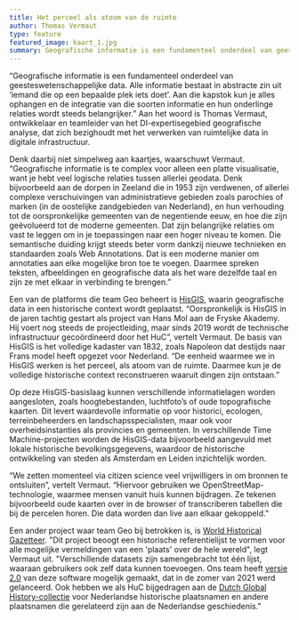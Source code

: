 ```yaml
---
title: Het perceel als atoom van de ruimte
author: Thomas Vermaut
type: feature
featured_image: kaart_1.jpg
summary: Geografische informatie is een fundamenteel onderdeel van geesteswetenschappelijke data. Alle informatie bestaat in abstracte zin uit ‘iemand die op een bepaalde plek iets doet’. Aan die kapstok kun je alles ophangen en de integratie van die soorten informatie en hun onderlinge relaties wordt steeds belangrijker.
---
```

“Geografische informatie is een fundamenteel onderdeel van geesteswetenschappelijke data. Alle informatie bestaat in abstracte zin uit ‘iemand die op een bepaalde plek iets doet’. Aan die kapstok kun je alles ophangen en de integratie van die soorten informatie en hun onderlinge relaties wordt steeds belangrijker.” Aan het woord is Thomas Vermaut, ontwikkelaar en teamleider van het DI-expertisegebied geografische analyse, dat zich bezighoudt met het verwerken van ruimtelijke data in digitale infrastructuur.

Denk daarbij niet simpelweg aan kaartjes, waarschuwt Vermaut. “Geografische informatie is te complex voor alleen een platte visualisatie, want je hebt veel logische relaties tussen allerlei geodata. Denk bijvoorbeeld aan de dorpen in Zeeland die in 1953 zijn verdwenen, of allerlei complexe verschuivingen van administratieve gebieden zoals parochies of marken (in de oostelijke zandgebieden van Nederland), en hun verhouding tot de oorspronkelijke gemeenten van de negentiende eeuw, en hoe die zijn geëvolueerd tot de moderne gemeenten. Dat zijn belangrijke relaties om vast te leggen om in je toepassingen naar een hoger niveau te komen. Die semantische duiding krijgt steeds beter vorm dankzij nieuwe technieken en standaarden zoals Web Annotations. Dat is een moderne manier om annotaties aan elke mogelijke bron toe te voegen. Daarmee spreken teksten, afbeeldingen en geografische data als het ware dezelfde taal en zijn ze met elkaar in verbinding te brengen.”

Een van de platforms die team Geo beheert is [HisGIS](https://hisgis.nl/), waarin geografische data in een historische context wordt geplaatst. “Oorspronkelijk is HisGIS in de jaren tachtig gestart als project van Hans Mol aan de Fryske Akademy. Hij voert nog steeds de projectleiding, maar sinds 2019 wordt de technische infrastructuur gecoördineerd door het HuC”, vertelt Vermaut. De basis van HisGIS is het volledige kadaster van 1832, zoals Napoleon dat destijds naar Frans model heeft opgezet voor Nederland. “De eenheid waarmee we in HisGIS werken is het perceel, als atoom van de ruimte. Daarmee kun je de volledige historische context reconstrueren waaruit dingen zijn ontstaan.”

Op deze HisGIS-basislaag kunnen verschillende informatielagen worden aangesloten, zoals hoogtebestanden, luchtfoto’s of oude topografische kaarten. Dit levert waardevolle informatie op voor historici, ecologen, terreinbeheerders en landschapsspecialisten, maar ook voor overheidsinstanties als provincies en gemeenten. In verschillende Time Machine-projecten worden de HisGIS-data bijvoorbeeld aangevuld met lokale historische bevolkingsgegevens, waardoor de historische ontwikkeling van steden als Amsterdam en Leiden inzichtelijk worden.

“We zetten momenteel via citizen science veel vrijwilligers in om bronnen te ontsluiten”, vertelt Vermaut. “Hiervoor gebruiken we OpenStreetMap-technologie, waarmee mensen vanuit huis kunnen bijdragen. Ze tekenen bijvoorbeeld oude kaarten over in de browser of transcriberen tabellen die bij de percelen horen. Die data worden dan live aan elkaar gekoppeld.”

Een ander project waar team Geo bij betrokken is, is [World Historical Gazetteer](https://whgazetteer.org/). "Dit project beoogt een historische referentielijst te vormen voor alle mogelijke vermeldingen van een 'plaats' over de hele wereld", legt Vermaut uit. "Verschillende datasets zijn samengebracht tot één lijst, waaraan gebruikers ook zelf data kunnen toevoegen. Ons team heeft [versie 2.0](http://blog.whgazetteer.org/2021/08/05/version-2/) van deze software mogelijk gemaakt, dat in de zomer van 2021 werd gelanceerd. Ook hebben we als HuC bijgedragen aan de [Dutch Global History-collectie](https://whgazetteer.org/collections/2/summary_ds) voor Nederlandse historische plaatsnamen en andere plaatsnamen die gerelateerd zijn aan de Nederlandse geschiedenis."
